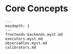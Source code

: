 # Core Concepts

```{toctree}
---
maxdepth: 1
---
frontends-backends.myst.md
executors.myst.md
observables.myst.md
calibrators.md
```

